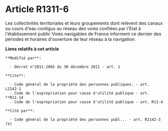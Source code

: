 # Article R1311-6

Les  collectivités territoriales et leurs groupements dont relèvent des  canaux ou cours d'eau contigus au réseau des voies
confiées par l'Etat à  l'établissement public Voies navigables de France informent ce dernier  des périodes et horaires
d'ouverture de leur réseau à la navigation.

**Liens relatifs à cet article**

	**Modifié par**:

	  - Décret n°2011-2065 du 30 décembre 2011 - art. 1

	**Cite**:

	  - Code général de la propriété des personnes publiques. - art. L2142-1
	  - Code de l'expropriation pour cause d'utilité publique - art. **R11-14
	  - Code de l'expropriation pour cause d'utilité publique - art. R11-4

	**Cité par**:

	  - Code général de la propriété des personnes publ... - art. R2142-3 (V)
